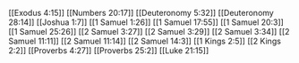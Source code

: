 [[Exodus 4:15]]
[[Numbers 20:17]]
[[Deuteronomy 5:32]]
[[Deuteronomy 28:14]]
[[Joshua 1:7]]
[[1 Samuel 1:26]]
[[1 Samuel 17:55]]
[[1 Samuel 20:3]]
[[1 Samuel 25:26]]
[[2 Samuel 3:27]]
[[2 Samuel 3:29]]
[[2 Samuel 3:34]]
[[2 Samuel 11:11]]
[[2 Samuel 11:14]]
[[2 Samuel 14:3]]
[[1 Kings 2:5]]
[[2 Kings 2:2]]
[[Proverbs 4:27]]
[[Proverbs 25:2]]
[[Luke 21:15]]
